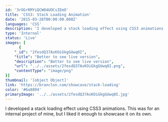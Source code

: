 ```yaml
---
id: '3rOGrRMYiQCW04UOCsIEmO'
title: 'CSS3: Stack Loading Animation'
date: '2015-03-28T00:00:00.000Z'
languages: 'CSS'
description: 'I developed a stack loading effect using CSS3 animations. This was for an internal project of mine, but I liked it enough to showcase it on its own.'
type: 'Internal'
status: 'Live'
images: [
      {
	"_id": "2fesdQ37AsKOiGkgGUwq0I",
	"title": "Better to see live version",
	"description": "Better to see live version",
	"url": "../../assets/2fesdQ37AsKOiGkgGUwq0I.png",
	"contentType": "image/png"
}]
thumbnail: '[object Object]'
link: 'https://branclon.com/showcase/stack-loading'
color: '#6a8894'
primaryImage: '../../assets/2fesdQ37AsKOiGkgGUwq0I.jpg'
---
```


I developed a stack loading effect using CSS3 animations. This was for an internal project of mine, but I liked it enough to showcase it on its own.
